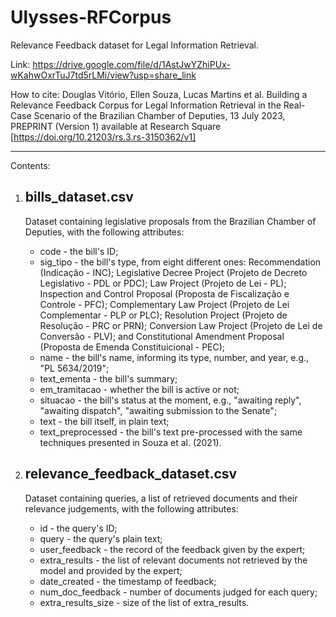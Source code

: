 # Ulysses-RFCorpus
Relevance Feedback dataset for Legal Information Retrieval.

Link: https://drive.google.com/file/d/1AstJwYZhiPUx-wKahwOxrTuJ7td5rLMi/view?usp=share_link

How to cite: 
Douglas Vitório, Ellen Souza, Lucas Martins et al. Building a Relevance Feedback Corpus for Legal Information Retrieval in the Real-Case Scenario of the Brazilian Chamber of Deputies, 13 July 2023, PREPRINT (Version 1) available at Research Square [https://doi.org/10.21203/rs.3.rs-3150362/v1]

-----------------------------------------------------------------

Contents:

1. bills_dataset.csv
   -
   Dataset containing legislative proposals from the Brazilian Chamber of Deputies, with the following attributes:
   - code - the bill's ID;
   - sig_tipo - the bill's type, from eight different ones: Recommendation (Indicação - INC); Legislative Decree Project (Projeto de Decreto Legislativo - PDL or PDC); Law Project (Projeto de Lei - PL); Inspection and Control Proposal (Proposta de Fiscalização e Controle - PFC); Complementary Law Project (Projeto de Lei Complementar - PLP or PLC); Resolution Project (Projeto de Resolução - PRC or PRN); Conversion Law Project (Projeto de Lei de Conversão - PLV); and Constitutional Amendment Proposal (Proposta de Emenda Constituicional - PEC);
   - name - the bill's name, informing its type, number, and year, e.g., "PL 5634/2019";
   - text_ementa - the bill's summary;
   - em_tramitacao - whether the bill is active or not;
   - situacao - the bill's status at the moment, e.g., "awaiting reply", "awaiting dispatch", "awaiting submission to the Senate";
   - text - the bill itself, in plain text;
   - text_preprocessed - the bill's text pre-processed with the same techniques presented in Souza et al. (2021).
  
3. relevance_feedback_dataset.csv
   -
   Dataset containing queries, a list of retrieved documents and their relevance judgements, with the following attributes:
   - id - the query's ID;
   - query - the query's plain text;
   - user_feedback - the record of the feedback given by the expert;
   - extra_results - the list of relevant documents not retrieved by the model and provided by the expert;
   - date_created - the timestamp of feedback;
   - num_doc_feedback - number of documents judged for each query;
   - extra_results_size - size of the list of extra_results.
   
